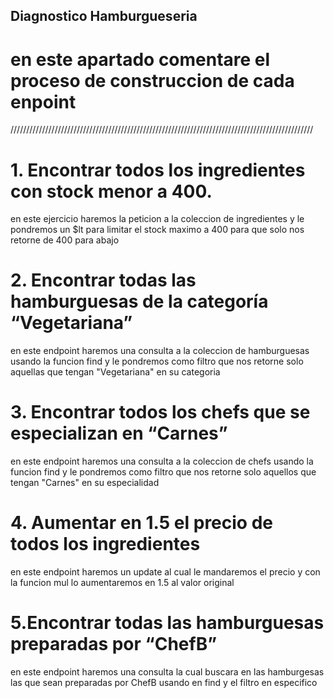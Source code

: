 ## Diagnostico Hamburgueseria

# en este apartado comentare el proceso de construccion de cada enpoint

////////////////////////////////////////////////////////////////////////////////////////////////

# 1. Encontrar todos los ingredientes con stock menor a 400.

en este ejercicio haremos la peticion a la coleccion de ingredientes y le pondremos un $lt para limitar el stock maximo a 400 para que solo nos retorne de 400 para abajo 

# 2. Encontrar todas las hamburguesas de la categoría “Vegetariana”

en este endpoint haremos una consulta a la coleccion de hamburguesas usando la funcion find y le pondremos como filtro que nos retorne solo aquellas que tengan "Vegetariana" en su categoria 

# 3. Encontrar todos los chefs que se especializan en “Carnes”

en este endpoint haremos una consulta a la coleccion de chefs usando la funcion find y le pondremos como filtro que nos retorne solo aquellos que tengan "Carnes" en su especialidad 

# 4. Aumentar en 1.5 el precio de todos los ingredientes

en este endpoint haremos un update al cual le mandaremos el precio y con la funcion mul lo aumentaremos en 1.5 al valor original

# 5.Encontrar todas las hamburguesas preparadas por “ChefB”

en este endpoint haremos una consulta la cual buscara en las hamburgesas las que sean preparadas por ChefB usando en find y el filtro en especifico